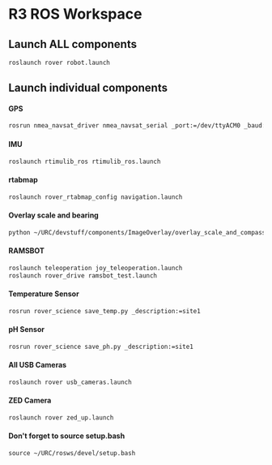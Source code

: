 # R3 ROS Workspace

## Launch ALL components
```bash
roslaunch rover robot.launch
```

## Launch individual components

#### GPS
```bash
rosrun nmea_navsat_driver nmea_navsat_serial _port:=/dev/ttyACM0 _baud:=9600
```

#### IMU
```bash
roslaunch rtimulib_ros rtimulib_ros.launch
```


#### rtabmap
```bash
roslaunch rover_rtabmap_config navigation.launch
```

#### Overlay scale and bearing
```bash
python ~/URC/devstuff/components/ImageOverlay/overlay_scale_and_compass.py
```

#### RAMSBOT
```bash
roslaunch teleoperation joy_teleoperation.launch
roslaunch rover_drive ramsbot_test.launch
```

#### Temperature Sensor
```bash
rosrun rover_science save_temp.py _description:=site1
```
#### pH Sensor
```bash
rosrun rover_science save_ph.py _description:=site1
```

#### All USB Cameras
```bash
roslaunch rover usb_cameras.launch
```

#### ZED Camera
```bash
roslaunch rover zed_up.launch
```

#### Don't forget to source setup.bash
```
source ~/URC/rosws/devel/setup.bash
```


